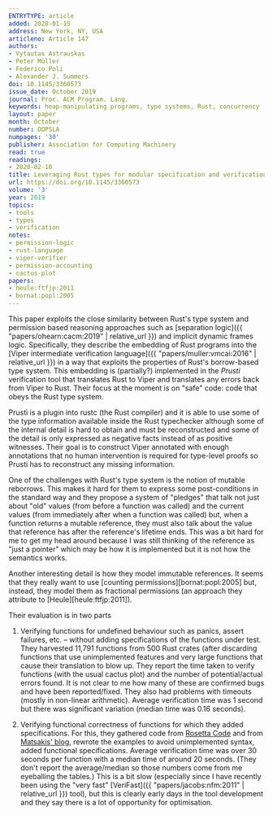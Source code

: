 ```yaml
---
ENTRYTYPE: article
added: 2020-01-15
address: New York, NY, USA
articleno: Article 147
authors:
- Vytautas Astrauskas
- Peter Müller
- Federico Poli
- Alexander J. Summers
doi: 10.1145/3360573
issue_date: October 2019
journal: Proc. ACM Program. Lang.
keywords: heap-manipulating programs, type systems, Rust, concurrency
layout: paper
month: October
number: OOPSLA
numpages: '30'
publisher: Association for Computing Machinery
read: true
readings:
- 2020-02-10
title: Leveraging Rust types for modular specification and verification
url: https://doi.org/10.1145/3360573
volume: '3'
year: 2019
topics:
- tools
- types
- verification
notes:
- permission-logic
- rust-language
- viper-verifier
- permission-accounting
- cactus-plot
papers:
- heule:ftfjp:2011
- bornat:popl:2005
---
```


This paper exploits the close similarity between
Rust's type system
and
permission based reasoning approaches such as
[separation logic]({{ "papers/ohearn:cacm:2019" | relative_url }})
and
implicit dynamic frames logic.
Specifically, they describe the embedding of Rust programs
into the [Viper intermediate verification language]({{ "papers/muller:vmcai:2016" | relative_url }})
in a way that exploits the properties of Rust's
borrow-based type system.
This embedding is (partially?) implemented in the _Prusti_
verification tool that translates Rust to Viper
and translates any errors back from Viper to Rust.
Their focus at the moment is on "safe" code: code that
obeys the Rust type system.

Prusti is a plugin into rustc (the Rust compiler) and
it is able to use some of the type information available
inside the Rust typechecker although some of the internal
detail is hard to obtain and must be reconstructed
and some of the detail is only expressed as negative facts
instead of as positive witnesses.
Their goal is to construct Viper annotated with enough
annotations that no human intervention is required for
type-level proofs so Prusti has to reconstruct any
missing information.

One of the challenges with Rust's type system is the
notion of mutable reborrows.
This makes it hard for them to express some post-conditions
in the standard way and they propose a system of
"pledges" that talk not just about "old" values
(from before a function was called)
and the current values (from immediately after
when a function was called) but, when a function
returns a mutable reference, they must also talk about
the value that reference has after the reference's
lifetime ends.
This was a bit hard for me to get my head around because I
was still thinking of the reference as "just a pointer"
which may be how it is implemented but it is not how
the semantics works.

Another interesting detail is how they model immutable
references.
It seems that they really want to use
[counting permissions][bornat:popl:2005]
but, instead, they model them as fractional
permissions (an approach they attribute to [Heule][heule:ftfjp:2011]).

Their evaluation is in two parts

1. Verifying functions for undefined behaviour such as
   panics, assert failures, etc. – without adding
   specifications of the functions under test.
   They harvested 11,791 functions
   from 500 Rust crates (after discarding functions that
   use unimplemented features and very large functions
   that cause their translation to blow up.
   They report the time taken to verify functions (with the
   usual cactus plot)
   and the number of potential/actual errors found.
   It is not clear to me how many of these are confirmed
   bugs and have been reported/fixed.
   They also had problems with timeouts (mostly in non-linear
   arithmetic).
   Average verification time was 1 second but there was
   significant variation (median time was 0.16 seconds).


2. Verifying functional correctness of functions for
   which they added specifications.
   For this, they gathered code from [Rosetta
   Code](http://www.rosettacode.org/wiki/Rosetta_Code)
   and from [Matsakis' blog](http://smallcultfollowing.com/babysteps/),
   rewrote the examples to
   avoid unimplemented syntax, added functional
   specifications.
   Average verification time was over 30 seconds per
   function with a median time of around 20 seconds.
   (They don't report the average/median so those
   numbers come from me eyeballing the tables.)
   This is a bit slow (especially since I have recently been
   using the "very fast"
   [VeriFast]({{ "papers/jacobs:nfm:2011" | relative_url }})
   tool), but this is clearly early days in the tool
   development and they say there is a lot of opportunity
   for optimisation.
   
   
